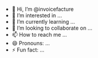 - 👋 Hi, I’m @invoicefacture
- 👀 I’m interested in ...
- 🌱 I’m currently learning ...
- 💞️ I’m looking to collaborate on ...
- 📫 How to reach me ...
- 😄 Pronouns: ...
- ⚡ Fun fact: ...

<!---
invoicefacture/invoicefacture is a ✨ special ✨ repository because its `README.md` (this file) appears on your GitHub profile.
You can click the Preview link to take a look at your changes.
--->
